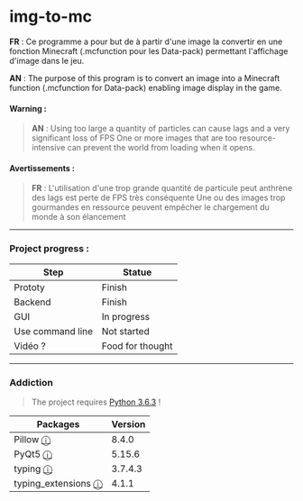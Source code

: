 # img-to-mc
  **FR** : Ce programme a pour but de à partir d'une image la convertir en une fonction Minecraft (.mcfunction pour les Data-pack) permettant l'affichage d'image dans le jeu.
  
  **AN** : The purpose of this program is to convert an image into a Minecraft function (.mcfunction for Data-pack) enabling image display in the game.


#### Warning :
> **AN** : Using too large a quantity of particles can cause lags and a very significant loss of FPS
> One or more images that are too resource-intensive can prevent the world from loading when it opens.


#### Avertissements :
> **FR** : L'utilisation d'une trop grande quantité de particule peut anthrène des lags est perte de FPS très conséquente 
> Une ou des images trop gourmandes en ressource peuvent empêcher le chargement du monde à son élancement
  
*************************************

### Project progress :

| Step              | Statue           |
|-------------------|------------------|
| Prototy           | Finish           |
| Backend           | Finish           |
| GUI               | In progress      |
| Use command line  | Not started      |
| Vidéo ?           | Food for thought |

*************************************

### Addiction

> The project requires [Python 3.6.3](https://www.python.org/downloads/release/python-363/) !

| Packages                                                            | Version |
|---------------------------------------------------------------------|---------|
| Pillow [ⓘ](https://pypi.org/project/Pillow/)                       | 8.4.0   |
| PyQt5 [ⓘ](https://pypi.org/project/PyQt5/)                         | 5.15.6  |
| typing [ⓘ](https://pypi.org/project/typing/)                       | 3.7.4.3 |
| typing_extensions [ⓘ](https://pypi.org/project/typing-extensions/) | 4.1.1   |